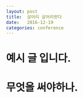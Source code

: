 ```yaml
---
layout: post
title:  살어리 살어리랏다
date:   2016-12-19
categories: conference
---
```

# 예시 글 입니다.
# 무엇을 써야하나.
